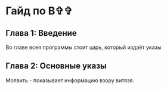 # Гайд по В✞✞

## Глава 1: Введение
Во главе всея программы стоит царь, который издаёт указы

## Глава 2: Основные указы
Молвить - показывает информацию взору витязя.
